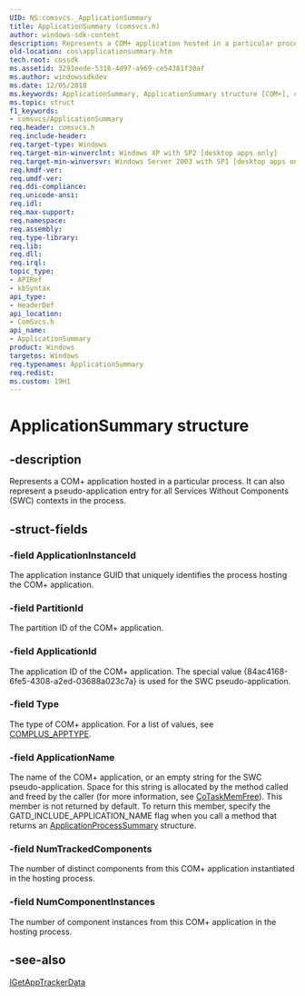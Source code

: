 ```yaml
---
UID: NS:comsvcs._ApplicationSummary
title: ApplicationSummary (comsvcs.h)
author: windows-sdk-content
description: Represents a COM+ application hosted in a particular process. It can also represent a pseudo-application entry for all Services Without Components (SWC) contexts in the process.
old-location: cos\applicationsummary.htm
tech.root: cossdk
ms.assetid: 3291eede-5318-4d97-a969-ce54381f30af
ms.author: windowssdkdev
ms.date: 12/05/2018
ms.keywords: ApplicationSummary, ApplicationSummary structure [COM+], comsvcs/ApplicationSummary, cos.applicationsummary
ms.topic: struct
f1_keywords:
- comsvcs/ApplicationSummary
req.header: comsvcs.h
req.include-header: 
req.target-type: Windows
req.target-min-winverclnt: Windows XP with SP2 [desktop apps only]
req.target-min-winversvr: Windows Server 2003 with SP1 [desktop apps only]
req.kmdf-ver: 
req.umdf-ver: 
req.ddi-compliance: 
req.unicode-ansi: 
req.idl: 
req.max-support: 
req.namespace: 
req.assembly: 
req.type-library: 
req.lib: 
req.dll: 
req.irql: 
topic_type:
- APIRef
- kbSyntax
api_type:
- HeaderDef
api_location:
- ComSvcs.h
api_name:
- ApplicationSummary
product: Windows
targetos: Windows
req.typenames: ApplicationSummary
req.redist: 
ms.custom: 19H1
---
```


# ApplicationSummary structure


## -description


Represents a COM+ application hosted in a particular process. It can also represent a pseudo-application entry for all Services Without Components (SWC) contexts in the process.


## -struct-fields




### -field ApplicationInstanceId

The application instance GUID that uniquely identifies the process hosting the COM+ application.


### -field PartitionId

The partition ID of the COM+ application.


### -field ApplicationId

The application ID of the COM+ application. The special value {84ac4168-6fe5-4308-a2ed-03688a023c7a} is used for the SWC pseudo-application. 


### -field Type

The type of COM+ application. For a list of values, see <a href="https://docs.microsoft.com/windows/desktop/api/comsvcs/ne-comsvcs-tagcomplus_apptype">COMPLUS_APPTYPE</a>.


### -field ApplicationName

The name of the COM+ application, or an empty string for the SWC pseudo-application. Space for this string is allocated by the method called and freed by the caller (for more information, see <a href="https://docs.microsoft.com/windows/desktop/api/combaseapi/nf-combaseapi-cotaskmemfree">CoTaskMemFree</a>). This member is not returned by default. To return this member, specify the GATD_INCLUDE_APPLICATION_NAME flag when you call a method that returns an <a href="https://docs.microsoft.com/windows/desktop/api/comsvcs/ns-comsvcs-applicationprocesssummary">ApplicationProcessSummary</a> structure.


### -field NumTrackedComponents

The number of distinct components from this COM+ application instantiated in the hosting process.


### -field NumComponentInstances

The number of component instances from this COM+ application in the hosting process.


## -see-also




<a href="https://docs.microsoft.com/windows/desktop/api/comsvcs/nn-comsvcs-igetapptrackerdata">IGetAppTrackerData</a>
 

 

